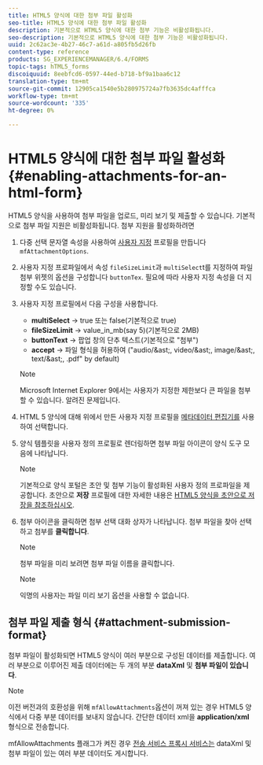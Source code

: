 ```yaml
---
title: HTML5 양식에 대한 첨부 파일 활성화
seo-title: HTML5 양식에 대한 첨부 파일 활성화
description: 기본적으로 HTML5 양식에 대한 첨부 기능은 비활성화됩니다.
seo-description: 기본적으로 HTML5 양식에 대한 첨부 기능은 비활성화됩니다.
uuid: 2c62ac3e-4b27-46c7-a61d-a805fb5d26fb
content-type: reference
products: SG_EXPERIENCEMANAGER/6.4/FORMS
topic-tags: hTML5_forms
discoiquuid: 8eebfcd6-0597-44ed-b718-bf9a1baa6c12
translation-type: tm+mt
source-git-commit: 12905ca1540e5b280975724a7fb3635dc4afffca
workflow-type: tm+mt
source-wordcount: '335'
ht-degree: 0%

---
```



# HTML5 양식에 대한 첨부 파일 활성화 {#enabling-attachments-for-an-html-form}

HTML5 양식을 사용하여 첨부 파일을 업로드, 미리 보기 및 제출할 수 있습니다. 기본적으로 첨부 파일 지원은 비활성화됩니다. 첨부 지원을 활성화하려면

1. 다중 선택 문자열 속성을 사용하여 [사용자 지정](/help/forms/using/custom-profile.md) 프로필을 만듭니다 `mfAttachmentOptions`.
1. 사용자 지정 프로파일에서 속성 `fileSizeLimit`과 `multiSelect`t를 지정하여 파일 첨부 위젯의 옵션을 구성합니다 `buttonTex`. 필요에 따라 사용자 지정 속성을 더 지정할 수도 있습니다.

1. 사용자 지정 프로필에서 다음 구성을 사용합니다.

   * **multiSelect** -> true 또는 false(기본적으로 true)
   * **fileSizeLimit** -> value_in_mb(say 5)(기본적으로 2MB)
   * **buttonText** -> 팝업 창의 단추 텍스트(기본적으로 &quot;첨부&quot;)
   * **accept** -> 파일 형식을 허용하여 (&quot;audio/&amp;ast;, video/&amp;ast;, image/&amp;ast;, text/&amp;ast;, .pdf&quot; by default)

   >[!NOTE]
   >
   >Microsoft Internet Explorer 9에서는 사용자가 지정한 제한보다 큰 파일을 첨부할 수 있습니다. 알려진 문제입니다.

1. HTML 5 양식에 대해 위에서 만든 사용자 지정 프로필을 [메타데이터 편집기를](/help/forms/using/manage-form-metadata.md) 사용하여 선택합니다.
1. 양식 템플릿을 사용자 정의 프로필로 렌더링하면 첨부 파일 아이콘이 양식 도구 모음에 나타납니다.

   >[!NOTE]
   >
   >기본적으로 양식 포털은 초안 및 첨부 기능이 활성화된 사용자 정의 프로파일을 제공합니다. 초안으로 **저장** 프로필에 대한 자세한 내용은 [HTML5 양식을 초안으로 저장을 참조하십시오](/help/forms/using/saving-html5-form-draft.md).

1. 첨부 아이콘을 클릭하면 첨부 선택 대화 상자가 나타납니다. 첨부 파일을 찾아 선택하고 첨부를 **클릭합니다**.

   >[!NOTE]
   >
   >첨부 파일을 미리 보려면 첨부 파일 이름을 클릭합니다.

   >[!NOTE]
   >
   >익명의 사용자는 파일 미리 보기 옵션을 사용할 수 없습니다.

## 첨부 파일 제출 형식 {#attachment-submission-format}

첨부 파일이 활성화되면 HTML5 양식이 여러 부분으로 구성된 데이터를 제출합니다. 여러 부분으로 이루어진 제출 데이터에는 두 개의 부분 **dataXml** 및 **첨부 파일이 있습니다**.

>[!NOTE]
>
>이전 버전과의 호환성을 위해 `mfAllowAttachments`옵션이 꺼져 있는 경우 HTML5 양식에서 다중 부분 데이터를 보내지 않습니다. 간단한 데이터 xml을 **application/xml** 형식으로 전송합니다.

mfAllowAttachments 플래그가 켜진 경우 [전송 서비스 프록시 서비스는](/help/forms/using/service-proxy.md) dataXml 및 첨부 파일이 있는 여러 부분 데이터도 게시합니다.
